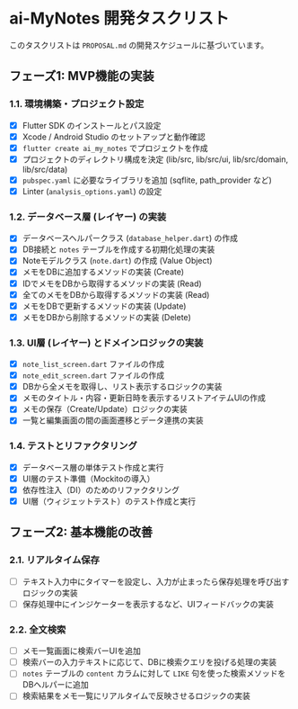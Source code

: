 # ai-MyNotes 開発タスクリスト

このタスクリストは `PROPOSAL.md` の開発スケジュールに基づいています。

## フェーズ1: MVP機能の実装

### 1.1. 環境構築・プロジェクト設定
- [x] Flutter SDK のインストールとパス設定
- [x] Xcode / Android Studio のセットアップと動作確認
- [x] `flutter create ai_my_notes` でプロジェクトを作成
- [x] プロジェクトのディレクトリ構成を決定 (lib/src, lib/src/ui, lib/src/domain, lib/src/data)
- [x] `pubspec.yaml` に必要なライブラリを追加 (sqflite, path_provider など)
- [x] Linter (`analysis_options.yaml`) の設定

### 1.2. データベース層 (レイヤー) の実装
- [x] データベースヘルパークラス (`database_helper.dart`) の作成
- [x] DB接続と `notes` テーブルを作成する初期化処理の実装
- [x] Noteモデルクラス (`note.dart`) の作成 (Value Object)
- [x] メモをDBに追加するメソッドの実装 (Create)
- [x] IDでメモをDBから取得するメソッドの実装 (Read)
- [x] 全てのメモをDBから取得するメソッドの実装 (Read)
- [x] メモをDBで更新するメソッドの実装 (Update)
- [x] メモをDBから削除するメソッドの実装 (Delete)

### 1.3. UI層 (レイヤー) とドメインロジックの実装
- [x] `note_list_screen.dart` ファイルの作成
- [x] `note_edit_screen.dart` ファイルの作成
- [x] DBから全メモを取得し、リスト表示するロジックの実装
- [x] メモのタイトル・内容・更新日時を表示するリストアイテムUIの作成
- [x] メモの保存（Create/Update）ロジックの実装
- [x] 一覧と編集画面の間の画面遷移とデータ連携の実装

### 1.4. テストとリファクタリング
- [x] データベース層の単体テスト作成と実行
- [x] UI層のテスト準備（Mockitoの導入）
- [x] 依存性注入（DI）のためのリファクタリング
- [x] UI層（ウィジェットテスト）のテスト作成と実行

## フェーズ2: 基本機能の改善

### 2.1. リアルタイム保存
- [ ] テキスト入力中にタイマーを設定し、入力が止まったら保存処理を呼び出すロジックの実装
- [ ] 保存処理中にインジケーターを表示するなど、UIフィードバックの実装

### 2.2. 全文検索
- [ ] メモ一覧画面に検索バーUIを追加
- [ ] 検索バーの入力テキストに応じて、DBに検索クエリを投げる処理の実装
- [ ] `notes` テーブルの `content` カラムに対して `LIKE` 句を使った検索メソッドをDBヘルパーに追加
- [ ] 検索結果をメモ一覧にリアルタイムで反映させるロジックの実装
